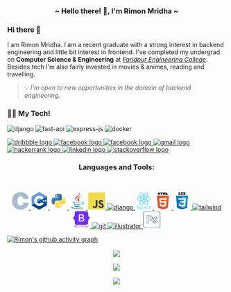 <h3 align="center">~ Hello there! 👻, I'm Rimon Mridha ~</h3>

### Hi there 👋

I am Rimon Mridha. I am a recent graduate with a strong interest in backend engineering and little bit interest in frontend. I've completed my undergrad on **Computer Science & Engineering** at _[Faridpur Engineering College](https://fec.ac.bd/)_. Besides tech I'm also fairly invested in movies & animes, reading and travelling.

> 💡 _I'm open to new opportunities in the domain of backend engineering._

### 🧑‍💻 My Tech!

<p>
<img src="https://img.shields.io/badge/django?logo=django&logoColor=fff" alt="django" />
<img src="https://img.shields.io/badge/Node.js-6DA55F?logo=fastapi&logoColor=white" alt="fast-api" />
<img src="https://img.shields.io/badge/Express.js-%23404d59.svg?logo=express&logoColor=%2361DAFB" alt="express-js" />
<img src="https://img.shields.io/badge/Docker-2496ED?logo=docker&logoColor=fff" alt="docker" />
</p>



<div align="left">
  <a href="https://dribbble.com/RIOBOT" target="_blank">
    <img src="https://img.shields.io/static/v1?message=Dribbble&logo=dribbble&label=&color=EA4C89&logoColor=white&labelColor=&style=for-the-badge" height="30" alt="dribbble logo"  />
  </a>
  <a href="https://www.facebook.com/shrimon.mee" target="_blank">
    <img src="https://img.shields.io/static/v1?message=Facebook&logo=facebook&label=&color=1877F2&logoColor=white&labelColor=&style=for-the-badge" height="30" alt="facebook logo"  />
  </a>
  <a href="https://www.instagram.com/shrimon39" target="_blank">
    <img src="https://img.shields.io/static/v1?message=Instagram&logo=instagram&label=&color=EA4C89&logoColor=white&labelColor=&style=for-the-badge" height="30" alt="facebook logo"  />
  </a>
  <a href="mailto:shrimon1999@gmail.com" target="_blank">
    <img src="https://img.shields.io/static/v1?message=Gmail&logo=gmail&label=&color=D14836&logoColor=white&labelColor=&style=for-the-badge" height="30" alt="gmail logo"  />
  </a>
  <a href="https://www.hackerrank.com/shrimon1999" target="_blank">
    <img src="https://img.shields.io/static/v1?message=HackerRank&logo=hackerrank&label=&color=2EC866&logoColor=white&labelColor=&style=for-the-badge" height="30" alt="hackerrank logo"  />
  </a>
  <a href="https://www.linkedin.com/in/rimon-mridha-843673206/" target="_blank">
    <img src="https://img.shields.io/static/v1?message=LinkedIn&logo=linkedin&label=&color=0077B5&logoColor=white&labelColor=&style=for-the-badge" height="30" alt="linkedin logo"  />
  </a>
  <a href="https://stackoverflow.com/users/13457196/rimon-mridha" target="_blank">
    <img src="https://img.shields.io/static/v1?message=Stackoverflow&logo=stackoverflow&label=&color=FE7A16&logoColor=white&labelColor=&style=for-the-badge" height="30" alt="stackoverflow logo"  />
  </a>
</div>

<h3 align="center">Languages and Tools:</h3>
<br>
<p align="center"> <a href="https://www.cprogramming.com/" target="_blank" rel="noreferrer"> <img src="https://raw.githubusercontent.com/devicons/devicon/master/icons/c/c-original.svg" alt="c" width="40" height="40"/> </a> <a href="https://www.w3schools.com/cpp/" target="_blank" rel="noreferrer"> <img src="https://raw.githubusercontent.com/devicons/devicon/master/icons/cplusplus/cplusplus-original.svg" alt="cplusplus" width="40" height="40"/> </a><a href="https://www.python.org" target="_blank" rel="noreferrer"> <img src="https://raw.githubusercontent.com/devicons/devicon/master/icons/python/python-original.svg" alt="python" width="40" height="40"/> </a> <a href="https://www.java.com" target="_blank" rel="noreferrer"> <img src="https://raw.githubusercontent.com/devicons/devicon/master/icons/java/java-original.svg" alt="java" width="40" height="40"/> </a> <a href="https://developer.mozilla.org/en-US/docs/Web/JavaScript" target="_blank" rel="noreferrer"> <img src="https://raw.githubusercontent.com/devicons/devicon/master/icons/javascript/javascript-original.svg" alt="javascript" width="40" height="40"/> </a> <a href="https://www.djangoproject.com/" target="_blank" rel="noreferrer"> <img src="https://cdn.worldvectorlogo.com/logos/django.svg" alt="django" width="40" height="40"/> </a>  <a href="https://reactjs.org/" target="_blank" rel="noreferrer"> <img src="https://raw.githubusercontent.com/devicons/devicon/master/icons/react/react-original-wordmark.svg" alt="react" width="40" height="40"/> </a><a href="https://www.w3.org/html/" target="_blank" rel="noreferrer"> <img src="https://raw.githubusercontent.com/devicons/devicon/master/icons/html5/html5-original-wordmark.svg" alt="html5" width="40" height="40"/> </a> <a href="https://www.w3schools.com/css/" target="_blank" rel="noreferrer"> <img src="https://raw.githubusercontent.com/devicons/devicon/master/icons/css3/css3-original-wordmark.svg" alt="css3" width="40" height="40"/> </a><a href="https://tailwindcss.com/" target="_blank" rel="noreferrer"> <img src="https://www.vectorlogo.zone/logos/tailwindcss/tailwindcss-icon.svg" alt="tailwind" width="40" height="40"/> </a> <a href="https://getbootstrap.com" target="_blank" rel="noreferrer"> <img src="https://raw.githubusercontent.com/devicons/devicon/master/icons/bootstrap/bootstrap-plain-wordmark.svg" alt="bootstrap" width="40" height="40"/> </a><a href="https://git-scm.com/" target="_blank" rel="noreferrer"> <img src="https://www.vectorlogo.zone/logos/git-scm/git-scm-icon.svg" alt="git" width="40" height="40"/> </a><a href="https://www.adobe.com/in/products/illustrator.html" target="_blank" rel="noreferrer"> <img src="https://www.vectorlogo.zone/logos/adobe_illustrator/adobe_illustrator-icon.svg" alt="illustrator" width="40" height="40"/> </a>  <a href="https://www.photoshop.com/en" target="_blank" rel="noreferrer"> <img src="https://raw.githubusercontent.com/devicons/devicon/master/icons/photoshop/photoshop-line.svg" alt="photoshop" width="40" height="40"/> </a>  </p>

[![Rimon's github activity graph](https://github-readme-activity-graph.vercel.app/graph?username=shrimon347&theme=tokyo-night&show_icons=true)](https://github.com/shrimon347/github-readme-activity-graph)


<p align="center"> <img align="center" src="https://github-readme-stats.vercel.app/api/top-langs/?username=shrimon347&theme=algolia&hide_progress=true)" /> </p>


<p align="center"> <img align="center" src="https://github-readme-stats-sigma-five.vercel.app/api?username=shrimon347&theme=algolia&show_icons=true" /> </p>


<p align="center"> <img align="center" src="https://streak-stats.demolab.com?user=shrimon347&theme=algolia&show_icons=true"/> </P>  
